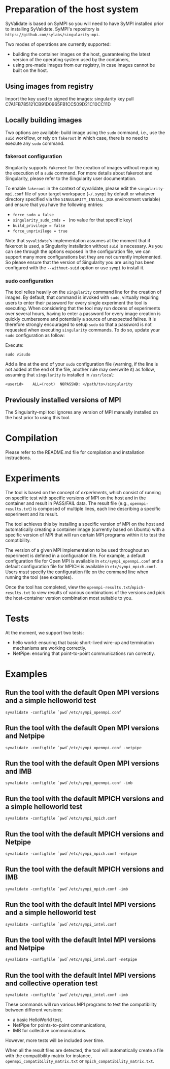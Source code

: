 # Preparation of the host system

SyValidate is based on SyMPI so you will need to have SyMPI installed prior to installing SyValidate.
SyMPI's repository is `https://github.com/sylabs/singularity-mpi`.

Two modes of operations are currently supported:
- building the container images on the host, guaranteeing the latest version of the operating system used by the containers,
- using pre-made images from our registry, in case images cannot be built on the host.

## Using images from registry

Import the key used to signed the images: singularity key pull C7A1FB785121CB91D0965FB1CC509D21C10CC11D

## Locally building images

Two options are available: build image using the `sudo` command, i.e., use the `suid` workflow, or rely on `fakeroot` in which case, there is no need to execute any `sudo` command.

### fakeroot configuration

Singularity supports `fakeroot` for the creation of images without requiring the execution of a `sudo` command.
For more details about fakeroot and Singularity, please refer to the Singularity user documentation.

To enable `fakeroot` in the context of syvalidate, please edit the `singularity-mpi.conf` file of your target workspace (`~/.sympi` by default or whatever directory specified via the `SINGULARITY_INSTALL_DIR` environment variable) and ensure that you have the following entries:
- `force_sudo = false`
- `singularity_sudo_cmds = ` (no value for that specific key)
- `build_privilege = false`
- `force_unprivilege = true`

Note that `syvalidate`'s implementation assumes at the moment that if fakeroot is used, a Singularity installation without `suid` is necessary. As you can see through the options exposed in the configuration file, we can support many more configurations but they are not currently implemented. So please ensure that the version of Singularity you are using has been configured with the `--without-suid` option or use `sympi` to install it.

### sudo configuration

The tool relies heavily on the `singularity` command line for the creation of images. By default, that command is invoked with `sudo`, virtually requiring users to enter their password for every single experiment the tool is executing. When considering that the tool may run dozens of experiments over several hours, having to enter a password for every image creation is quickly cumbersome and potentially a source of unexpected failres. It is therefore strongly encouraged to setup `sudo` so that a password is not requested when executing `singularity` commands. To do so, update your `sudo` configuration as follow:

Execute:
```
sudo visudo
```

Add a line at the end of your `sudo` configuration file (warning, if the line is not added at the end of the file, another rule may overwrite it) as follow, assuming that `singularity` is installed in `/usr/local`:
```
<userid>    ALL=(root)  NOPASSWD: </path/to>/singularity
```

## Previously installed versions of MPI

The Singularity-mpi tool ignores any version of MPI manually installed on the host prior to using this tool. 

# Compilation

Please refer to the README.md file for compilation and installation instructions.

# Experiments

The tool is based on the concept of *experiments*, which consist of running on specific test with specific versions of MPI on the host and in the container and result in PASS/FAIL data. The result file (e.g., ``openmpi-results.txt``) is composed of multiple lines, each line describing a specific experiment and its result.

The tool achieves this by installing a specific version of MPI on the host and automatically creating a container image
(currently based on Ubuntu) with a specific version of MPI that will run certain MPI programs within it to test the comptibility. 

The version of a given MPI implementation to be used throughout an experiment is defined in a configuration file. For example, a 
default configuration file for Open MPI is available in `etc/sympi_openmpi.conf` and a default configuration file for MPICH is available 
in `etc/sympi_mpich.conf`. Users *must* specify the configuration file on the command line when running the tool (see examples). 

Once the tool has completed, view the ``openmpi-results.txt``/``mpich-results.txt`` to view results of various combinations of the 
versions and pick the host-container version combination most suitable to you.

# Tests

At the moment, we support two tests:
- hello world: ensuring that basic short-lived wire-up and termination mechanisms are working correctly.
- NetPipe: ensuring that point-to-point communications run correctly.

# Examples

## Run the tool with the default Open MPI versions and a simple helloworld test

``syvalidate -configfile `pwd`/etc/sympi_openmpi.conf``

## Run the tool with the default Open MPI versions and Netpipe

``syvalidate -configfile `pwd`/etc/sympi_openmpi.conf -netpipe``

## Run the tool with the default Open MPI versions and IMB

``syvalidate -configfile `pwd`/etc/sympi_openmpi.conf -imb``

## Run the tool with the default MPICH versions and a simple helloworld test

``syvalidate -configfile `pwd`/etc/sympi_mpich.conf``

## Run the tool with the default MPICH versions and Netpipe

``syvalidate -configfile `pwd`/etc/sympi_mpich.conf -netpipe``

## Run the tool with the default MPICH versions and IMB

``syvalidate -configfile `pwd`/etc/sympi_mpich.conf -imb``

## Run the tool with the default Intel MPI versions and a simple helloworld test

``syvalidate -configfile `pwd`/etc/sympi_intel.conf``

## Run the tool with the default Intel MPI versions and Netpipe

``syvalidate -configfile `pwd`/etc/sympi_intel.conf -netpipe``

## Run the tool with the default Intel MPI versions and collective operation test

``syvalidate -configfile `pwd`/etc/sympi_intel.conf -imb``

These commands will run various MPI programs to test the compatibility between different versions:
- a basic HelloWorld test,
- NetPipe for points-to-point communications,
- IMB for collective communications.

However, more tests will be included over time.

When all the result files are detected, the tool will automatically create a file with the compatibility matrix
for instance, `openmpi_compatibility_matrix.txt` or `mpich_compatibility_matrix.txt`.
